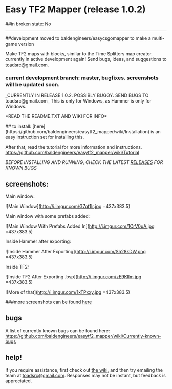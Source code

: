 
# Easy TF2 Mapper (release 1.0.2)
##in broken state: No
____
##development moved to baldengineers/easycsgomapper to make a multi-game version

Make TF2 maps with blocks, similar to the Time Splitters map creator. currently in active development again! Send bugs, ideas, and suggestions to toadsrc@gmail.com.
### current development branch: master, bugfixes. screenshots will be updated soon.
<p>
_CURRENTLY IN RELEASE 1.0.2. POSSIBLY BUGGY. SEND BUGS TO toadsrc@gmail.com_ This is only for Windows, as Hammer is only for Windows.
<p>
*READ THE README.TXT AND WIKI FOR INFO*
<p>
<p>
## to install:
[here](https://github.com/baldengineers/easytf2_mapper/wiki/Installation) is an easy instruction set for installing this.

After that, read the tutorial for more information and instructions. https://github.com/baldengineers/easytf2_mapper/wiki/Tutorial

_*BEFORE INSTALLING AND RUNNING, CHECK THE LATEST [RELEASES](https://github.com/baldengineers/easytf2_mapper/releases) FOR KNOWN BUGS*_
## screenshots:
Main window:

![Main Window](http://i.imgur.com/G7qt1Ir.jpg =437x383.5)

Main window with some prefabs added:

![Main Window With Prefabs Added In](http://i.imgur.com/1CrV0uA.jpg =437x383.5)

Inside Hammer after exporting:

![Inside Hammer After Exporting](http://i.imgur.com/Sh28kDW.png =437x383.5)

Inside TF2:

![Inside TF2 After Exporting .bsp](http://i.imgur.com/zE9KlIm.jpg =437x383.5)

![More of that](http://i.imgur.com/1xTPxxy.jpg =437x383.5)

###more screenshots can be found [here](https://github.com/baldengineers/easytf2_mapper/wiki/Screenshots)
## bugs
A list of currently known bugs can be found here: https://github.com/baldengineers/easytf2_mapper/wiki/Currently-known-bugs
## help!
If you require assistance, first check out [the wiki](https://github.com/baldengineers/easytf2_mapper/wiki), and then try emailing the team at toadsrc@gmail.com. Responses may not be instant, but feedback is appreciated.
